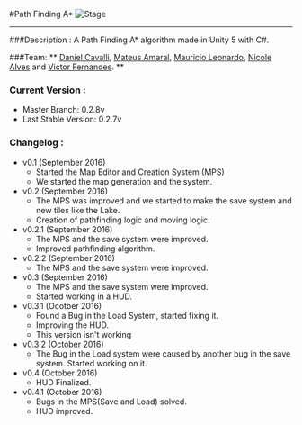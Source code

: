 #Path Finding A*
![Stage](https://img.shields.io/badge/Stage-Developing-red.svg)
___________
###Description :
A Path Finding A* algorithm made in Unity 5 with C#.

###Team:
** [Daniel Cavalli](https://github.com/danielcavalli), [Mateus Amaral](https://github.com/gitmateusamaral), [Mauricio Leonardo](https://github.com/mauriciolfsilva), [Nicole Alves](https://github.com/NicoleAlves) and [Victor Fernandes](https://github.com/victorffernandes). **

### Current Version :
  - Master Branch: 0.2.8v
  - Last Stable Version: 0.2.7v

### Changelog :
- v0.1 (September 2016)
  - Started the Map Editor and Creation System (MPS)
  - We started the map generation and the system.
- v0.2 (September 2016)
  - The MPS was improved and we started to make the save system and new tiles like the Lake.
  - Creation of pathfinding logic and moving logic.
- v0.2.1 (September 2016)
  - The MPS and the save system were improved.
  - Improved pathfinding algorithm.
- v0.2.2 (September 2016)
  - The MPS and the save system were improved.
- v0.3 (September 2016)
  - The MPS and the save system were improved.
  - Started working in a HUD.
- v0.3.1 (Ocotber 2016)
  - Found a Bug in the Load System, started fixing it.
  - Improving the HUD.
  - This version isn't working
- v0.3.2 (October 2016)
  - The Bug in the Load system were caused by another bug in the save system. Started working on it.
- v0.4 (October 2016) 
  - HUD Finalized.
- v0.4.1 (October 2016) 
  - Bugs in the MPS(Save and Load) solved.
  - HUD improved.

